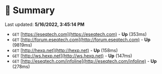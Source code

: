 # 📖 Summary
Last updated: **5/16/2022, 3:45:14 PM**

- `GET` [https://eseqtech.com](https://eseqtech.com) - **Up** (353ms)
- `GET` [http://forum.eseqtech.com](http://forum.eseqtech.com) - **Up** (9819ms)
- `GET` [http://hexp.net](http://hexp.net) - **Up** (158ms)
- `GET` [http://ws.hexp.net](http://ws.hexp.net) - **Up** (147ms)
- `GET` [http://eseqtech.com/infoline](http://eseqtech.com/infoline) - **Up** (278ms)
